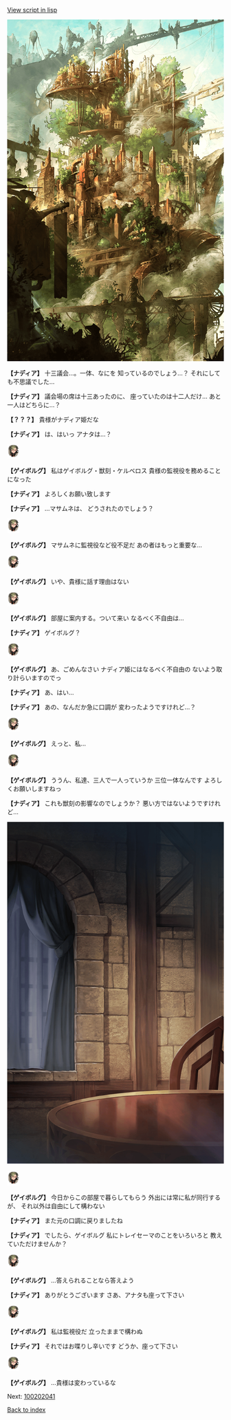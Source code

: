 [View script in lisp](../scripts/100202031.txt)

![beast_world.png](../images/backgrounds/beast_world.png)

**【ナディア】**
十三議会…。一体、なにを
知っているのでしょう…？
それにしても不思議でした…

**【ナディア】**
議会場の席は十三あったのに、
座っていたのは十二人だけ…
あと一人はどちらに…？

**【？？？】**
貴様がナディア姫だな

**【ナディア】**
は、はいっ
アナタは…？

<img src="../images/units/3300711.png" alt="3300711.png" height="34"/>

**【ゲイボルグ】**
私はゲイボルグ・獣刻・ケルベロス
貴様の監視役を務めることになった

**【ナディア】**
よろしくお願い致します

**【ナディア】**
…マサムネは、
どうされたのでしょう？

<img src="../images/units/3300711.png" alt="3300711.png" height="34"/>

**【ゲイボルグ】**
マサムネに監視役など役不足だ
あの者はもっと重要な…

<img src="../images/units/3300711.png" alt="3300711.png" height="34"/>

**【ゲイボルグ】**
いや、貴様に話す理由はない

<img src="../images/units/3300711.png" alt="3300711.png" height="34"/>

**【ゲイボルグ】**
部屋に案内する。ついて来い
なるべく不自由は…

**【ナディア】**
ゲイボルグ？

<img src="../images/units/3300711.png" alt="3300711.png" height="34"/>

**【ゲイボルグ】**
あ、ごめんなさい
ナディア姫にはなるべく不自由の
ないよう取り計らいますのでっ

**【ナディア】**
あ、はい…

**【ナディア】**
あの、なんだか急に口調が
変わったようですけれど…？

<img src="../images/units/3300711.png" alt="3300711.png" height="34"/>

**【ゲイボルグ】**
えっと、私…

<img src="../images/units/3300711.png" alt="3300711.png" height="34"/>

**【ゲイボルグ】**
ううん、私達、三人で一人っていうか
三位一体なんです
よろしくお願いしますねっ

**【ナディア】**
これも獣刻の影響なのでしょうか？
悪い方ではないようですけれど…

![201_room.png](../images/backgrounds/201_room.png)

<img src="../images/units/3300711.png" alt="3300711.png" height="34"/>

**【ゲイボルグ】**
今日からこの部屋で暮らしてもらう
外出には常に私が同行するが、
それ以外は自由にして構わない

**【ナディア】**
また元の口調に戻りましたね

**【ナディア】**
でしたら、ゲイボルグ
私にトレイセーマのことをいろいろと
教えていただけませんか？

<img src="../images/units/3300711.png" alt="3300711.png" height="34"/>

**【ゲイボルグ】**
…答えられることなら答えよう

**【ナディア】**
ありがとうございます
さあ、アナタも座って下さい

<img src="../images/units/3300711.png" alt="3300711.png" height="34"/>

**【ゲイボルグ】**
私は監視役だ
立ったままで構わぬ

**【ナディア】**
それではお喋りし辛いです
どうか、座って下さい

<img src="../images/units/3300711.png" alt="3300711.png" height="34"/>

**【ゲイボルグ】**
…貴様は変わっているな


Next: [100202041](100202041.md)

[Back to index](index.md)
